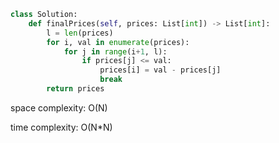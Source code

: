 ```python
class Solution:
    def finalPrices(self, prices: List[int]) -> List[int]:
        l = len(prices)
        for i, val in enumerate(prices):
            for j in range(i+1, l):
                if prices[j] <= val:
                    prices[i] = val - prices[j]
                    break
        return prices
```

space complexity: O(N)

time complexity: O(N*N)